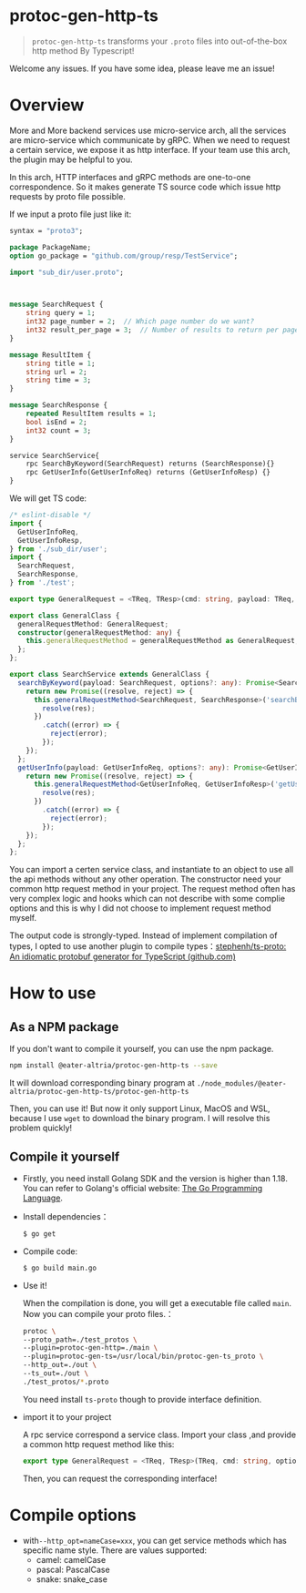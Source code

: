 # protoc-gen-http-ts

> `protoc-gen-http-ts` transforms your `.proto` files into out-of-the-box http method By Typescript!

Welcome any issues. If you have some idea, please leave me an issue!

# Overview

More and More backend services use micro-service arch, all the services are micro-service which communicate by gRPC. When we need to request a certain service, we expose it as http interface.  If your team use  this arch, the plugin may be helpful to you.

In this arch, HTTP interfaces and gRPC methods are one-to-one correspondence. So it makes generate TS source code which issue http requests by proto file possible.

If we input a proto file just like it: 

```protobuf
syntax = "proto3";

package PackageName;
option go_package = "github.com/group/resp/TestService";

import "sub_dir/user.proto";



message SearchRequest {
    string query = 1;
    int32 page_number = 2;  // Which page number do we want?
    int32 result_per_page = 3;  // Number of results to return per page.
}

message ResultItem {
    string title = 1;
    string url = 2;
    string time = 3;
}

message SearchResponse {
    repeated ResultItem results = 1;
    bool isEnd = 2;
    int32 count = 3;
}

service SearchService{
    rpc SearchByKeyword(SearchRequest) returns (SearchResponse){}
    rpc GetUserInfo(GetUserInfoReq) returns (GetUserInfoResp) {}
}
```

We will get TS code:

```typescript
/* eslint-disable */
import {
  GetUserInfoReq,
  GetUserInfoResp,
} from './sub_dir/user';
import {
  SearchRequest,
  SearchResponse,
} from './test';

export type GeneralRequest = <TReq, TResp>(cmd: string, payload: TReq, options?: any) => Promise<TResp>;

export class GeneralClass {
  generalRequestMethod: GeneralRequest;
  constructor(generalRequestMethod: any) {
    this.generalRequestMethod = generalRequestMethod as GeneralRequest;
  };
};

export class SearchService extends GeneralClass {
  searchByKeyword(payload: SearchRequest, options?: any): Promise<SearchResponse> {
    return new Promise((resolve, reject) => {
      this.generalRequestMethod<SearchRequest, SearchResponse>('searchByKeyword', payload, options).then((res) => {
        resolve(res);
      })
        .catch((error) => {
          reject(error);
        });
    });
  };
  getUserInfo(payload: GetUserInfoReq, options?: any): Promise<GetUserInfoResp> {
    return new Promise((resolve, reject) => {
      this.generalRequestMethod<GetUserInfoReq, GetUserInfoResp>('getUserInfo', payload, options).then((res) => {
        resolve(res);
      })
        .catch((error) => {
          reject(error);
        });
    });
  };
};


```

You can import a certen service class, and  instantiate to an object to use all the api methods without any other operation. The constructor need your common http request method in your project. The request method often has very complex logic and hooks which can not describe with some complie options and this is why I did not choose to implement request method myself.

The output code is strongly-typed. Instead of implement compilation of types, I opted to use another plugin to compile types：[stephenh/ts-proto: An idiomatic protobuf generator for TypeScript (github.com)](https://github.com/stephenh/ts-proto)





# How to use



## As a NPM package

If you don't want to compile it yourself, you can use the npm package.

```sh
npm install @eater-altria/protoc-gen-http-ts --save
```

It will download corresponding binary program at `./node_modules/@eater-altria/protoc-gen-http-ts/protoc-gen-http-ts`

Then, you can use it! But now it only support Linux, MacOS and WSL, because I use `wget` to download the binary program. I will resolve this problem quickly!



## Compile it yourself

- Firstly, you need install Golang SDK and the version is higher than 1.18. You can refer to Golang's official website: [The Go Programming Language](https://go.dev/). 

- Install dependencies：

  ```sh
  $ go get
  ```

- Compile code:

  ```sh
  $ go build main.go
  ```

- Use it!

  When the compilation is done, you will get a executable file called `main`. Now you can compile your proto files.：

  ```sh
  protoc \
  --proto_path=./test_protos \
  --plugin=protoc-gen-http=./main \
  --plugin=protoc-gen-ts=/usr/local/bin/protoc-gen-ts_proto \
  --http_out=./out \
  --ts_out=./out \
  ./test_protos/*.proto
  ```

  You need install `ts-proto` though to provide interface definition.

- import it to your project

  A rpc service correspond a service class. Import your class ,and provide a common http request method like this:

  ```typescript
  export type GeneralRequest = <TReq, TResp>(TReq, cmd: string, options?: any) => Promise<TResp>
  ```

  Then, you can request the corresponding interface!



# Compile options

- with`--http_opt=nameCase=xxx`, you can get service methods which has specific name style. There are values supported:
  - camel: camelCase
  - pascal: PascalCase
  - snake: snake_case



